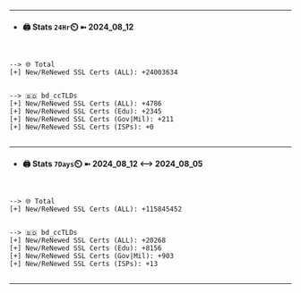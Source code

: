 

---
- #### 🖨️ **Stats** `24Hr`⏲️ ➼ 2024_08_12
```console


--> 🌐 Total
[+] New/ReNewed SSL Certs (ALL): +24003634


--> 🇧🇩 bd_ccTLDs
[+] New/ReNewed SSL Certs (ALL): +4786
[+] New/ReNewed SSL Certs (Edu): +2345
[+] New/ReNewed SSL Certs (Gov|Mil): +211
[+] New/ReNewed SSL Certs (ISPs): +0


```

---
- #### 🖨️ **Stats** `7Days`⏲️ ➼ 2024_08_12 <--> 2024_08_05
```console


--> 🌐 Total
[+] New/ReNewed SSL Certs (ALL): +115845452


--> 🇧🇩 bd_ccTLDs
[+] New/ReNewed SSL Certs (ALL): +20268
[+] New/ReNewed SSL Certs (Edu): +8156
[+] New/ReNewed SSL Certs (Gov|Mil): +903
[+] New/ReNewed SSL Certs (ISPs): +13


```

---

